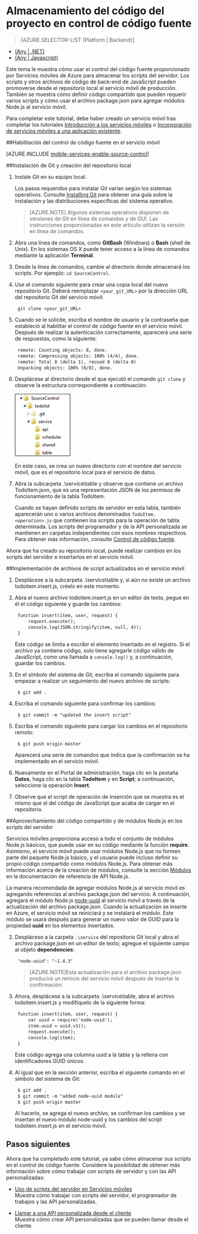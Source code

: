 <properties
	pageTitle="Almacenamiento del código del proyecto en control de código fuente | Microsoft Azure"
	description="Obtenga información acerca de cómo almacenar los módulos y los archivos de script de servidor en un repositorio Git local del equipo."
	services="mobile-services"
	documentationCenter=""
	authors="ggailey777"
	manager="dwrede"
	editor=""/>

<tags
	ms.service="mobile-services"
	ms.workload="mobile"
	ms.tgt_pltfrm="na"
	ms.devlang="multiple"
	ms.topic="article"
	ms.date="08/18/2015" 
	ms.author="ggailey777"/>

# Almacenamiento del código del proyecto en control de código fuente

> [AZURE.SELECTOR-LIST (Platform | Backend)]
- [(Any | .NET)](mobile-services-dotnet-backend-store-code-source-control.md)
- [(Any | Javascript)](mobile-services-store-scripts-source-control.md)

Este tema le muestra cómo usar el control del código fuente proporcionado por Servicios móviles de Azure para almacenar los scripts del servidor. Los scripts y otros archivos de código de back-end de JavaScript pueden promoverse desde el repositorio local al servicio móvil de producción. También se muestra cómo definir código compartido que pueden requerir varios scripts y cómo usar el archivo package.json para agregar módulos Node.js al servicio móvil.

Para completar este tutorial, debe haber creado un servicio móvil tras completar los tutoriales [Introducción a los servicios móviles] o [Incorporación de servicios móviles a una aplicación existente].

##<a name="enable-source-control"></a>Habilitación del control de código fuente en el servicio móvil

[AZURE.INCLUDE [mobile-services-enable-source-control](../../includes/mobile-services-enable-source-control.md)]

##<a name="clone-repo"></a>Instalación de Git y creación del repositorio local

1. Instale Git en su equipo local.

	Los pasos requeridos para instalar Git varían según los sistemas operativos. Consulte [Installing Git] para obtener una guía sobre la instalación y las distribuciones específicas del sistema operativo.

	> [AZURE.NOTE]
	> Algunos sistemas operativos disponen de versiones de Git en línea de comandos y de GUI. Las instrucciones proporcionadas en este artículo utilizan la versión en línea de comandos.

2. Abra una línea de comandos, como **GitBash** (Windows) o **Bash** (shell de Unix). En los sistemas OS X puede tener acceso a la línea de comandos mediante la aplicación **Terminal**.

3. Desde la línea de comandos, cambie al directorio donde almacenará los scripts. Por ejemplo: `cd SourceControl`.

4. Use el comando siguiente para crear una copia local del nuevo repositorio Git. Deberá reemplazar `<your_git_URL>` por la dirección URL del repositorio Git del servicio móvil:

		git clone <your_git_URL>

5. Cuando se le solicite, escriba el nombre de usuario y la contraseña que estableció al habilitar el control de código fuente en el servicio móvil. Después de realizar la autenticación correctamente, aparecerá una serie de respuestas, como la siguiente:

		remote: Counting objects: 8, done.
		remote: Compressing objects: 100% (4/4), done.
		remote: Total 8 (delta 1), reused 0 (delta 0)
		Unpacking objects: 100% (8/8), done.

6. Desplácese al directorio desde el que ejecutó el comando `git clone` y observe la estructura correspondiente a continuación:

	![4][4]

	En este caso, se crea un nuevo directorio con el nombre del servicio móvil, que es el repositorio local para el servicio de datos.

7. Abra la subcarpeta .\\service\\table y observe que contiene un archivo TodoItem.json, que es una representación JSON de los permisos de funcionamiento de la tabla TodoItem.

	Cuando se hayan definido scripts de servidor en esta tabla, también aparecerán uno o varios archivos denominados <code>TodoItem._&lt;operation&gt;_.js</code> que contienen los scripts para la operación de tabla determinada. Los scripts del programador y de la API personalizada se mantienen en carpetas independientes con esos nombres respectivos. Para obtener más información, consulte [Control de código fuente].

Ahora que ha creado su repositorio local, puede realizar cambios en los scripts del servidor e insertarlos en el servicio móvil.

##<a name="deploy-scripts"></a>Implementación de archivos de script actualizados en el servicio móvil

1. Desplácese a la subcarpeta .\\service\\table y, si aún no existe un archivo todoitem.insert.js, créelo en este momento.

2. Abra el nuevo archivo todoitem.insert.js en un editor de texto, pegue en él el código siguiente y guarde los cambios:

		function insert(item, user, request) {
		    request.execute();
		    console.log(JSON.stringify(item, null, 4));
		}

	Este código se limita a escribir el elemento insertado en el registro. Si el archivo ya contiene código, solo tiene agregarle código válido de JavaScript, como una llamada a `console.log()` y, a continuación, guardar los cambios.

3. En el símbolo del sistema de Git, escriba el comando siguiente para empezar a realizar un seguimiento del nuevo archivo de scripts:

		$ git add .


4. Escriba el comando siguiente para confirmar los cambios:

		$ git commit -m "updated the insert script"

5. Escriba el comando siguiente para cargar los cambios en el repositorio remoto:

		$ git push origin master

	Aparecerá una serie de comandos que indica que la confirmación se ha implementado en el servicio móvil.

6. Nuevamente en el Portal de administración, haga clic en la pestaña **Datos**, haga clic en la tabla **TodoItem** y en **Script**; a continuación, seleccione la operación **Insert**.
7. Observe que el script de operación de inserción que se muestra es el mismo que el del código de JavaScript que acaba de cargar en el repositorio.

##<a name="use-npm"></a>Aprovechamiento del código compartido y de módulos Node.js en los scripts del servidor

Servicios móviles proporciona acceso a todo el conjunto de módulos Node.js básicos, que puede usar en su código mediante la función **require**. Asimismo, el servicio móvil puede usar módulos Node.js que no formen parte del paquete Node.js básico, y el usuario puede incluso definir su propio código compartido como módulos Node.js. Para obtener más información acerca de la creación de módulos, consulte la sección [Módulos] en la documentación de referencia de API Node.js.

La manera recomendada de agregar módulos Node.js al servicio móvil es agregando referencias al archivo package.json del servicio. A continuación, agregará el módulo Node.js [node-uuid] al servicio móvil a través de la actualización del archivo package.json. Cuando la actualización se inserte en Azure, el servicio móvil se reiniciará y se instalará el módulo. Este módulo se usará después para generar un nuevo valor de GUID para la propiedad **uuid** en los elementos insertados.

2. Desplácese a la carpeta `.\service` del repositorio Git local y abra el archivo package.json en un editor de texto; agregue el siguiente campo al objeto **dependencies**:

		"node-uuid": "~1.4.3"

	>[AZURE.NOTE]Esta actualización para el archivo package.json producirá un reinicio del servicio móvil después de insertar la confirmación.

4. Ahora, desplácese a la subcarpeta .\\service\\table, abra el archivo todoitem.insert.js y modifíquelo de la siguiente forma:

		function insert(item, user, request) {
		    var uuid = require('node-uuid');
		    item.uuid = uuid.v1();
		    request.execute();
		    console.log(item);
		}

	Este código agrega una columna uuid a la tabla y la rellena con identificadores GUID únicos.

5. Al igual que en la sección anterior, escriba el siguiente comando en el símbolo del sistema de Git:

		$ git add .
		$ git commit -m "added node-uuid module"
		$ git push origin master

	Al hacerlo, se agrega el nuevo archivo, se confirman los cambios y se insertan el nuevo módulo node-uuid y los cambios del script todoitem.insert.js en el servicio móvil.

## <a name="next-steps"> </a>Pasos siguientes

Ahora que ha completado este tutorial, ya sabe cómo almacenar sus scripts en el control de código fuente. Considere la posibilidad de obtener más información sobre cómo trabajar con scripts de servidor y con las API personalizadas:

+ [Uso de scripts del servidor en Servicios móviles] 
	<br/>Muestra cómo trabajar con scripts del servidor, el programador de trabajos y las API personalizadas.

+ [Llamar a una API personalizada desde el cliente] 
	<br/> Muestra cómo crear API personalizadas que se pueden llamar desde el cliente.

<!-- Anchors. -->
[Enable source control in your mobile service]: #enable-source-control
[Install Git and create the local repository]: #clone-repo
[Deploy updated script files to your mobile service]: #deploy-scripts
[Leverage shared code and Node.js modules in your server scripts]: #use-npm

<!-- Images. -->
[4]: ./media/mobile-services-store-scripts-source-control/mobile-source-local-repo.png
[5]: ./media/mobile-services-store-scripts-source-control/mobile-portal-data-tables.png
[6]: ./media/mobile-services-store-scripts-source-control/mobile-insert-script-source-control.png

<!-- URLs. -->
[Git website]: http://git-scm.com
[Control de código fuente]: http://msdn.microsoft.com/library/windowsazure/c25aaede-c1f0-4004-8b78-113708761643
[Installing Git]: http://git-scm.com/book/en/Getting-Started-Installing-Git
[Introducción a los servicios móviles]: mobile-services-ios-get-started.md
[Incorporación de servicios móviles a una aplicación existente]: mobile-services-ios-get-started-data.md
[Uso de scripts del servidor en Servicios móviles]: mobile-services-how-to-use-server-scripts.md
[Azure Management Portal]: https://manage.windowsazure.com/
[Llamar a una API personalizada desde el cliente]: mobile-services-ios-call-custom-api.md
[Módulos]: http://nodejs.org/api/modules.html
[node-uuid]: https://npmjs.org/package/node-uuid

<!---HONumber=August15_HO8-->